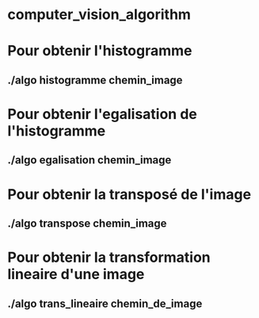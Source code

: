 # computer_vision_algorithm

# Pour obtenir l'histogramme
  ## ./algo histogramme chemin_image

# Pour obtenir l'egalisation de l'histogramme
  ## ./algo egalisation chemin_image

# Pour obtenir la transposé de l'image
  ## ./algo transpose chemin_image

# Pour obtenir la transformation lineaire d'une image 
  ## ./algo  trans_lineaire chemin_de_image